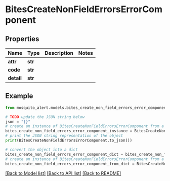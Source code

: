 # BitesCreateNonFieldErrorsErrorComponent


## Properties

Name | Type | Description | Notes
------------ | ------------- | ------------- | -------------
**attr** | **str** |  | 
**code** | **str** |  | 
**detail** | **str** |  | 

## Example

```python
from mosquito_alert.models.bites_create_non_field_errors_error_component import BitesCreateNonFieldErrorsErrorComponent

# TODO update the JSON string below
json = "{}"
# create an instance of BitesCreateNonFieldErrorsErrorComponent from a JSON string
bites_create_non_field_errors_error_component_instance = BitesCreateNonFieldErrorsErrorComponent.from_json(json)
# print the JSON string representation of the object
print(BitesCreateNonFieldErrorsErrorComponent.to_json())

# convert the object into a dict
bites_create_non_field_errors_error_component_dict = bites_create_non_field_errors_error_component_instance.to_dict()
# create an instance of BitesCreateNonFieldErrorsErrorComponent from a dict
bites_create_non_field_errors_error_component_from_dict = BitesCreateNonFieldErrorsErrorComponent.from_dict(bites_create_non_field_errors_error_component_dict)
```
[[Back to Model list]](../README.md#documentation-for-models) [[Back to API list]](../README.md#documentation-for-api-endpoints) [[Back to README]](../README.md)



